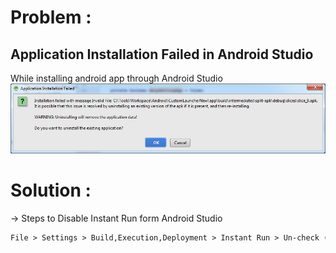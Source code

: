 # Problem :
## Application Installation Failed in Android Studio

While installing android app through Android Studio
<img src="/images/slices_slice_9.png" alt="hi" class="inline"/>

# Solution :
-> Steps to Disable Instant Run form Android Studio

```markdown
File > Settings > Build,Execution,Deployment > Instant Run > Un-check (Enable Instant Run to hot swap code)


